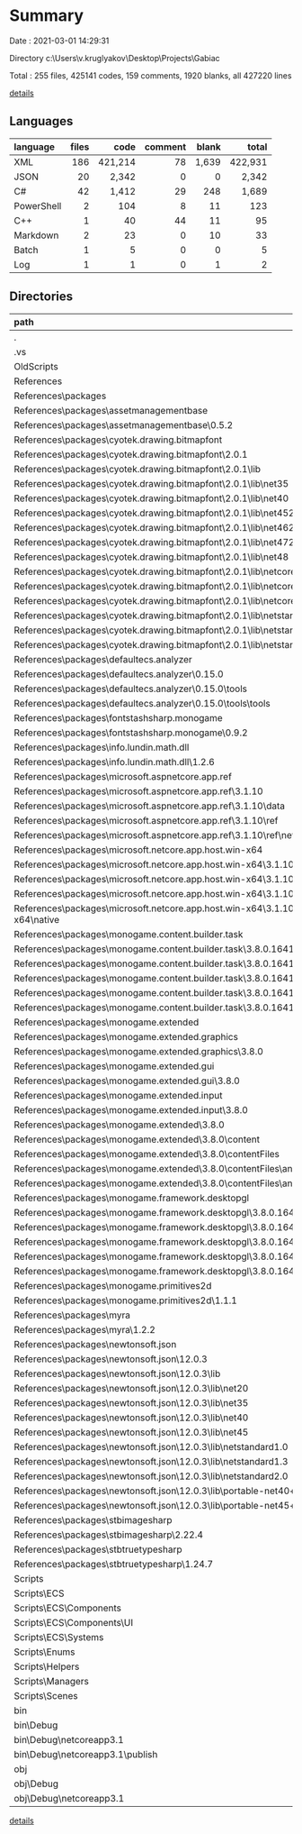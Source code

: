# Summary

Date : 2021-03-01 14:29:31

Directory c:\Users\v.kruglyakov\Desktop\Projects\Gabiac

Total : 255 files,  425141 codes, 159 comments, 1920 blanks, all 427220 lines

[details](details.md)

## Languages
| language | files | code | comment | blank | total |
| :--- | ---: | ---: | ---: | ---: | ---: |
| XML | 186 | 421,214 | 78 | 1,639 | 422,931 |
| JSON | 20 | 2,342 | 0 | 0 | 2,342 |
| C# | 42 | 1,412 | 29 | 248 | 1,689 |
| PowerShell | 2 | 104 | 8 | 11 | 123 |
| C++ | 1 | 40 | 44 | 11 | 95 |
| Markdown | 2 | 23 | 0 | 10 | 33 |
| Batch | 1 | 5 | 0 | 0 | 5 |
| Log | 1 | 1 | 0 | 1 | 2 |

## Directories
| path | files | code | comment | blank | total |
| :--- | ---: | ---: | ---: | ---: | ---: |
| . | 255 | 425,141 | 159 | 1,920 | 427,220 |
| .vs | 2 | 9 | 0 | 0 | 9 |
| OldScripts | 7 | 309 | 1 | 67 | 377 |
| References | 197 | 421,733 | 130 | 1,666 | 423,529 |
| References\packages | 197 | 421,733 | 130 | 1,666 | 423,529 |
| References\packages\assetmanagementbase | 1 | 16 | 0 | 0 | 16 |
| References\packages\assetmanagementbase\0.5.2 | 1 | 16 | 0 | 0 | 16 |
| References\packages\cyotek.drawing.bitmapfont | 13 | 9,109 | 0 | 12 | 9,121 |
| References\packages\cyotek.drawing.bitmapfont\2.0.1 | 13 | 9,109 | 0 | 12 | 9,121 |
| References\packages\cyotek.drawing.bitmapfont\2.0.1\lib | 12 | 9,072 | 0 | 12 | 9,084 |
| References\packages\cyotek.drawing.bitmapfont\2.0.1\lib\net35 | 1 | 756 | 0 | 1 | 757 |
| References\packages\cyotek.drawing.bitmapfont\2.0.1\lib\net40 | 1 | 756 | 0 | 1 | 757 |
| References\packages\cyotek.drawing.bitmapfont\2.0.1\lib\net452 | 1 | 756 | 0 | 1 | 757 |
| References\packages\cyotek.drawing.bitmapfont\2.0.1\lib\net462 | 1 | 756 | 0 | 1 | 757 |
| References\packages\cyotek.drawing.bitmapfont\2.0.1\lib\net472 | 1 | 756 | 0 | 1 | 757 |
| References\packages\cyotek.drawing.bitmapfont\2.0.1\lib\net48 | 1 | 756 | 0 | 1 | 757 |
| References\packages\cyotek.drawing.bitmapfont\2.0.1\lib\netcoreapp2.1 | 1 | 756 | 0 | 1 | 757 |
| References\packages\cyotek.drawing.bitmapfont\2.0.1\lib\netcoreapp2.2 | 1 | 756 | 0 | 1 | 757 |
| References\packages\cyotek.drawing.bitmapfont\2.0.1\lib\netcoreapp3.1 | 1 | 756 | 0 | 1 | 757 |
| References\packages\cyotek.drawing.bitmapfont\2.0.1\lib\netstandard1.3 | 1 | 756 | 0 | 1 | 757 |
| References\packages\cyotek.drawing.bitmapfont\2.0.1\lib\netstandard2.0 | 1 | 756 | 0 | 1 | 757 |
| References\packages\cyotek.drawing.bitmapfont\2.0.1\lib\netstandard2.1 | 1 | 756 | 0 | 1 | 757 |
| References\packages\defaultecs.analyzer | 3 | 122 | 8 | 11 | 141 |
| References\packages\defaultecs.analyzer\0.15.0 | 3 | 122 | 8 | 11 | 141 |
| References\packages\defaultecs.analyzer\0.15.0\tools | 2 | 104 | 8 | 11 | 123 |
| References\packages\defaultecs.analyzer\0.15.0\tools\tools | 2 | 104 | 8 | 11 | 123 |
| References\packages\fontstashsharp.monogame | 1 | 25 | 0 | 0 | 25 |
| References\packages\fontstashsharp.monogame\0.9.2 | 1 | 25 | 0 | 0 | 25 |
| References\packages\info.lundin.math.dll | 1 | 20 | 0 | 0 | 20 |
| References\packages\info.lundin.math.dll\1.2.6 | 1 | 20 | 0 | 0 | 20 |
| References\packages\microsoft.aspnetcore.app.ref | 133 | 111,658 | 0 | 281 | 111,939 |
| References\packages\microsoft.aspnetcore.app.ref\3.1.10 | 133 | 111,658 | 0 | 281 | 111,939 |
| References\packages\microsoft.aspnetcore.app.ref\3.1.10\data | 1 | 133 | 0 | 0 | 133 |
| References\packages\microsoft.aspnetcore.app.ref\3.1.10\ref | 131 | 111,501 | 0 | 279 | 111,780 |
| References\packages\microsoft.aspnetcore.app.ref\3.1.10\ref\netcoreapp3.1 | 131 | 111,501 | 0 | 279 | 111,780 |
| References\packages\microsoft.netcore.app.host.win-x64 | 2 | 65 | 44 | 11 | 120 |
| References\packages\microsoft.netcore.app.host.win-x64\3.1.10 | 2 | 65 | 44 | 11 | 120 |
| References\packages\microsoft.netcore.app.host.win-x64\3.1.10\runtimes | 1 | 40 | 44 | 11 | 95 |
| References\packages\microsoft.netcore.app.host.win-x64\3.1.10\runtimes\win-x64 | 1 | 40 | 44 | 11 | 95 |
| References\packages\microsoft.netcore.app.host.win-x64\3.1.10\runtimes\win-x64\native | 1 | 40 | 44 | 11 | 95 |
| References\packages\monogame.content.builder.task | 10 | 69,054 | 78 | 463 | 69,595 |
| References\packages\monogame.content.builder.task\3.8.0.1641 | 10 | 69,054 | 78 | 463 | 69,595 |
| References\packages\monogame.content.builder.task\3.8.0.1641\build | 2 | 87 | 78 | 30 | 195 |
| References\packages\monogame.content.builder.task\3.8.0.1641\tools | 7 | 68,951 | 0 | 433 | 69,384 |
| References\packages\monogame.content.builder.task\3.8.0.1641\tools\netcoreapp3.1 | 7 | 68,951 | 0 | 433 | 69,384 |
| References\packages\monogame.content.builder.task\3.8.0.1641\tools\netcoreapp3.1\any | 7 | 68,951 | 0 | 433 | 69,384 |
| References\packages\monogame.extended | 11 | 91,635 | 0 | 42 | 91,677 |
| References\packages\monogame.extended.graphics | 1 | 19 | 0 | 0 | 19 |
| References\packages\monogame.extended.graphics\3.8.0 | 1 | 19 | 0 | 0 | 19 |
| References\packages\monogame.extended.gui | 1 | 20 | 0 | 0 | 20 |
| References\packages\monogame.extended.gui\3.8.0 | 1 | 20 | 0 | 0 | 20 |
| References\packages\monogame.extended.input | 1 | 19 | 0 | 0 | 19 |
| References\packages\monogame.extended.input\3.8.0 | 1 | 19 | 0 | 0 | 19 |
| References\packages\monogame.extended\3.8.0 | 11 | 91,635 | 0 | 42 | 91,677 |
| References\packages\monogame.extended\3.8.0\content | 5 | 45,801 | 0 | 21 | 45,822 |
| References\packages\monogame.extended\3.8.0\contentFiles | 5 | 45,801 | 0 | 21 | 45,822 |
| References\packages\monogame.extended\3.8.0\contentFiles\any | 5 | 45,801 | 0 | 21 | 45,822 |
| References\packages\monogame.extended\3.8.0\contentFiles\any\netstandard2.0 | 5 | 45,801 | 0 | 21 | 45,822 |
| References\packages\monogame.framework.desktopgl | 4 | 45,966 | 0 | 829 | 46,795 |
| References\packages\monogame.framework.desktopgl\3.8.0.1641 | 4 | 45,966 | 0 | 829 | 46,795 |
| References\packages\monogame.framework.desktopgl\3.8.0.1641\build | 1 | 17 | 0 | 5 | 22 |
| References\packages\monogame.framework.desktopgl\3.8.0.1641\lib | 2 | 45,928 | 0 | 824 | 46,752 |
| References\packages\monogame.framework.desktopgl\3.8.0.1641\lib\net452 | 1 | 22,964 | 0 | 412 | 23,376 |
| References\packages\monogame.framework.desktopgl\3.8.0.1641\lib\netstandard2.0 | 1 | 22,964 | 0 | 412 | 23,376 |
| References\packages\monogame.primitives2d | 1 | 23 | 0 | 0 | 23 |
| References\packages\monogame.primitives2d\1.1.1 | 1 | 23 | 0 | 0 | 23 |
| References\packages\myra | 1 | 25 | 0 | 0 | 25 |
| References\packages\myra\1.2.2 | 1 | 25 | 0 | 0 | 25 |
| References\packages\newtonsoft.json | 11 | 93,926 | 0 | 17 | 93,943 |
| References\packages\newtonsoft.json\12.0.3 | 11 | 93,926 | 0 | 17 | 93,943 |
| References\packages\newtonsoft.json\12.0.3\lib | 9 | 93,868 | 0 | 12 | 93,880 |
| References\packages\newtonsoft.json\12.0.3\lib\net20 | 1 | 10,298 | 0 | 1 | 10,299 |
| References\packages\newtonsoft.json\12.0.3\lib\net35 | 1 | 9,446 | 0 | 1 | 9,447 |
| References\packages\newtonsoft.json\12.0.3\lib\net40 | 1 | 9,646 | 0 | 1 | 9,647 |
| References\packages\newtonsoft.json\12.0.3\lib\net45 | 1 | 11,262 | 0 | 1 | 11,263 |
| References\packages\newtonsoft.json\12.0.3\lib\netstandard1.0 | 1 | 10,949 | 0 | 2 | 10,951 |
| References\packages\newtonsoft.json\12.0.3\lib\netstandard1.3 | 1 | 11,071 | 0 | 2 | 11,073 |
| References\packages\newtonsoft.json\12.0.3\lib\netstandard2.0 | 1 | 11,237 | 0 | 1 | 11,238 |
| References\packages\newtonsoft.json\12.0.3\lib\portable-net40+sl5+win8+wp8+wpa81 | 1 | 9,010 | 0 | 1 | 9,011 |
| References\packages\newtonsoft.json\12.0.3\lib\portable-net45+win8+wp8+wpa81 | 1 | 10,949 | 0 | 2 | 10,951 |
| References\packages\stbimagesharp | 1 | 16 | 0 | 0 | 16 |
| References\packages\stbimagesharp\2.22.4 | 1 | 16 | 0 | 0 | 16 |
| References\packages\stbtruetypesharp | 1 | 15 | 0 | 0 | 15 |
| References\packages\stbtruetypesharp\1.24.7 | 1 | 15 | 0 | 0 | 15 |
| Scripts | 31 | 980 | 17 | 155 | 1,152 |
| Scripts\ECS | 22 | 747 | 14 | 108 | 869 |
| Scripts\ECS\Components | 13 | 276 | 5 | 44 | 325 |
| Scripts\ECS\Components\UI | 2 | 22 | 0 | 3 | 25 |
| Scripts\ECS\Systems | 9 | 471 | 9 | 64 | 544 |
| Scripts\Enums | 1 | 25 | 0 | 2 | 27 |
| Scripts\Helpers | 4 | 48 | 0 | 4 | 52 |
| Scripts\Managers | 1 | 34 | 0 | 8 | 42 |
| Scripts\Scenes | 3 | 126 | 3 | 33 | 162 |
| bin | 5 | 742 | 0 | 0 | 742 |
| bin\Debug | 5 | 742 | 0 | 0 | 742 |
| bin\Debug\netcoreapp3.1 | 5 | 742 | 0 | 0 | 742 |
| bin\Debug\netcoreapp3.1\publish | 2 | 367 | 0 | 0 | 367 |
| obj | 7 | 1,197 | 11 | 6 | 1,214 |
| obj\Debug | 3 | 367 | 11 | 6 | 384 |
| obj\Debug\netcoreapp3.1 | 3 | 367 | 11 | 6 | 384 |

[details](details.md)